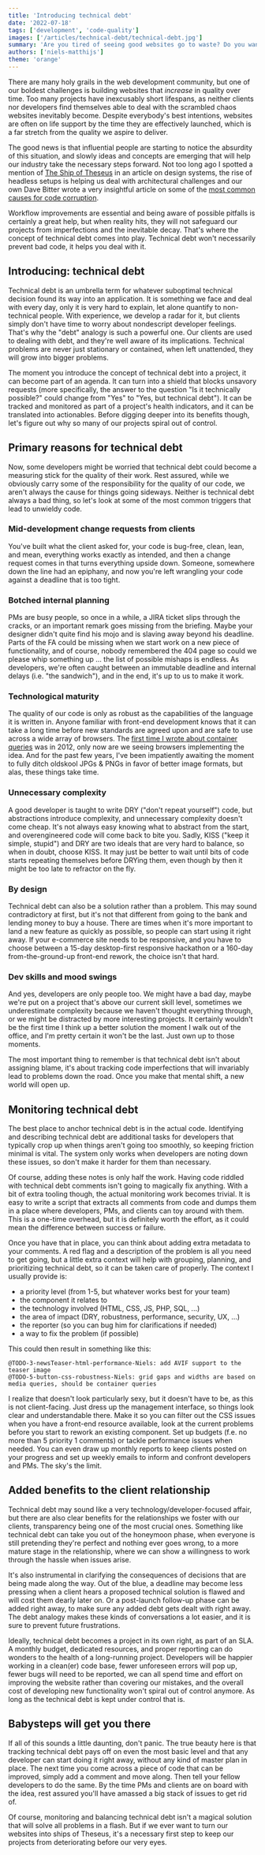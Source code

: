 ```yaml
---
title: 'Introducing technical debt'
date: '2022-07-18'
tags: ['development', 'code-quality']
images: ['/articles/technical-debt/technical-debt.jpg']
summary: 'Are you tired of seeing good websites go to waste? Do you want to keep your codebase clean, but you have no idea where to start? Ever wondered how a small change request or simple bugfix turned into an endless game of whack-a-mole? Monitoring technical debt can provide a way out.'
authors: ['niels-matthijs']
theme: 'orange'
---
```


There are many holy grails in the web development community, but one of our boldest challenges is building websites that _increase_ in quality over time. Too many projects have inexcusably short lifespans, as neither clients nor developers find themselves able to deal with the scrambled chaos websites inevitably become. Despite everybody's best intentions, websites are often on life support by the time they are effectively launched, which is a far stretch from the quality we aspire to deliver.

The good news is that influential people are starting to notice the absurdity of this situation, and slowly ideas and concepts are emerging that will help our industry take the necessary steps forward. Not too long ago I spotted a mention of [The Ship of Theseus](https://en.wikipedia.org/wiki/Ship_of_Theseus) in an article on design systems, the rise of headless setups is helping us deal with architectural challenges and our own Dave Bitter wrote a very insightful article on some of the [most common causes for code corruption](https://techhub.iodigital.com/articles/the-infinite-legacy-cycle-in-front-end).

Workflow improvements are essential and being aware of possible pitfalls is certainly a great help, but when reality hits, they will not safeguard our projects from imperfections and the inevitable decay. That's where the concept of technical debt comes into play. Technical debt won't necessarily prevent bad code, it helps you deal with it.

## Introducing: technical debt

Technical debt is an umbrella term for whatever suboptimal technical decision found its way into an application. It is something we face and deal with every day, only it is very hard to explain, let alone quantify to non-technical people. With experience, we develop a radar for it, but clients simply don't have time to worry about nondescript developer feelings. That's why the "debt" analogy is such a powerful one. Our clients are used to dealing with debt, and they're well aware of its implications. Technical problems are never just stationary or contained, when left unattended, they will grow into bigger problems.

The moment you introduce the concept of technical debt into a project, it can become part of an agenda. It can turn into a shield that blocks unsavory requests (more specifically, the answer to the question "Is it technically possible?" could change from "Yes" to "Yes, but technical debt"). It can be tracked and monitored as part of a project's health indicators, and it can be translated into actionables. Before digging deeper into its benefits though, let's figure out why so many of our projects spiral out of control.

## Primary reasons for technical debt

Now, some developers might be worried that technical debt could become a measuring stick for the quality of their work. Rest assured, while we obviously carry some of the responsibility for the quality of our code, we aren't always the cause for things going sideways. Neither is technical debt always a bad thing, so let's look at some of the most common triggers that lead to unwieldy code.

### Mid-development change requests from clients

You've built what the client asked for, your code is bug-free, clean, lean, and mean, everything works exactly as intended, and then a change request comes in that turns everything upside down. Someone, somewhere down the line had an epiphany, and now you're left wrangling your code against a deadline that is too tight.

### Botched internal planning

PMs are busy people, so once in a while, a JIRA ticket slips through the cracks, or an important remark goes missing from the briefing. Maybe your designer didn't quite find his mojo and is slaving away beyond his deadline. Parts of the FA could be missing when we start work on a new piece of functionality, and of course, nobody remembered the 404 page so could we please whip something up ... the list of possible mishaps is endless. As developers, we're often caught between an immutable deadline and internal delays (i.e. "the sandwich"), and in the end, it's up to us to make it work.

### Technological maturity

The quality of our code is only as robust as the capabilities of the language it is written in. Anyone familiar with front-end development knows that it can take a long time before new standards are agreed upon and are safe to use across a wide array of browsers. The [first time I wrote about container queries](https://www.onderhond.com/blog/media-queries-based-on-elements) was in 2012, only now are we seeing browsers implementing the idea. And for the past few years, I've been impatiently awaiting the moment to fully ditch oldskool JPGs & PNGs in favor of better image formats, but alas, these things take time.

### Unnecessary complexity

A good developer is taught to write DRY ("don't repeat yourself") code, but abstractions introduce complexity, and unnecessary complexity doesn't come cheap. It's not always easy knowing what to abstract from the start, and overengineered code will come back to bite you. Sadly, KISS ("keep it simple, stupid") and DRY are two ideals that are very hard to balance, so when in doubt, choose KISS. It may just be better to wait until bits of code starts repeating themselves before DRYing them, even though by then it might be too late to refractor on the fly.

### By design

Technical debt can also be a solution rather than a problem. This may sound contradictory at first, but it's not that different from going to the bank and lending money to buy a house. There are times when it's more important to land a new feature as quickly as possible, so people can start using it right away. If your e-commerce site needs to be responsive, and you have to choose between a 15-day desktop-first responsive hackathon or a 160-day from-the-ground-up front-end rework, the choice isn't that hard.

### Dev skills and mood swings

And yes, developers are only people too. We might have a bad day, maybe we're put on a project that's above our current skill level, sometimes we underestimate complexity because we haven't thought everything through, or we might be distracted by more interesting projects. It certainly wouldn't be the first time I think up a better solution the moment I walk out of the office, and I'm pretty certain it won't be the last. Just own up to those moments.

The most important thing to remember is that technical debt isn't about assigning blame, it's about tracking code imperfections that will invariably lead to problems down the road. Once you make that mental shift, a new world will open up.

## Monitoring technical debt

The best place to anchor technical debt is in the actual code. Identifying and describing technical debt are additional tasks for developers that typically crop up when things aren't going too smoothly, so keeping friction minimal is vital. The system only works when developers are noting down these issues, so don't make it harder for them than necessary.

Of course, adding these notes is only half the work. Having code riddled with technical debt comments isn't going to magically fix anything. With a bit of extra tooling though, the actual monitoring work becomes trivial. It is easy to write a script that extracts all comments from code and dumps them in a place where developers, PMs, and clients can toy around with them. This is a one-time overhead, but it is definitely worth the effort, as it could mean the difference between success or failure.

Once you have that in place, you can think about adding extra metadata to your comments. A red flag and a description of the problem is all you need to get going, but a little extra context will help with grouping, planning, and prioritizing technical debt, so it can be taken care of properly. The context I usually provide is:

- a priority level (from 1-5, but whatever works best for your team)
- the component it relates to
- the technology involved (HTML, CSS, JS, PHP, SQL, ...)
- the area of impact (DRY, robustness, performance, security, UX, ...)
- the reporter (so you can bug him for clarifications if needed)
- a way to fix the problem (if possible)

This could then result in something like this:

```
@TODO-3-newsTeaser-html-performance-Niels: add AVIF support to the teaser image
@TODO-5-button-css-robustness-Niels: grid gaps and widths are based on media queries, should be container queries
```

I realize that doesn't look particularly sexy, but it doesn't have to be, as this is not client-facing. Just dress up the management interface, so things look clear and understandable there. Make it so you can filter out the CSS issues when you have a front-end resource available, look at the current problems before you start to rework an existing component. Set up budgets (f.e. no more than 5 priority 1 comments) or tackle performance issues when needed. You can even draw up monthly reports to keep clients posted on your progress and set up weekly emails to inform and confront developers and PMs. The sky's the limit.

## Added benefits to the client relationship

Technical debt may sound like a very technology/developer-focused affair, but there are also clear benefits for the relationships we foster with our clients, transparency being one of the most crucial ones. Something like technical debt can take you out of the honeymoon phase, when everyone is still pretending they're perfect and nothing ever goes wrong, to a more mature stage in the relationship, where we can show a willingness to work through the hassle when issues arise.

It's also instrumental in clarifying the consequences of decisions that are being made along the way. Out of the blue, a deadline may become less pressing when a client hears a proposed technical solution is flawed and will cost them dearly later on. Or a post-launch follow-up phase can be added right away, to make sure any added debt gets dealt with right away. The debt analogy makes these kinds of conversations a lot easier, and it is sure to prevent future frustrations.

Ideally, technical debt becomes a project in its own right, as part of an SLA. A monthly budget, dedicated resources, and proper reporting can do wonders to the health of a long-running project. Developers will be happier working in a clean(er) code base, fewer unforeseen errors will pop up, fewer bugs will need to be reported, we can all spend time and effort on improving the website rather than covering our mistakes, and the overall cost of developing new functionality won't spiral out of control anymore. As long as the technical debt is kept under control that is.

## Babysteps will get you there

If all of this sounds a little daunting, don't panic. The true beauty here is that tracking technical debt pays off on even the most basic level and that any developer can start doing it right away, without any kind of master plan in place. The next time you come across a piece of code that can be improved, simply add a comment and move along. Then tell your fellow developers to do the same. By the time PMs and clients are on board with the idea, rest assured you'll have amassed a big stack of issues to get rid of.

Of course, monitoring and balancing technical debt isn't a magical solution that will solve all problems in a flash. But if we ever want to turn our websites into ships of Theseus, it's a necessary first step to keep our projects from deteriorating before our very eyes.
